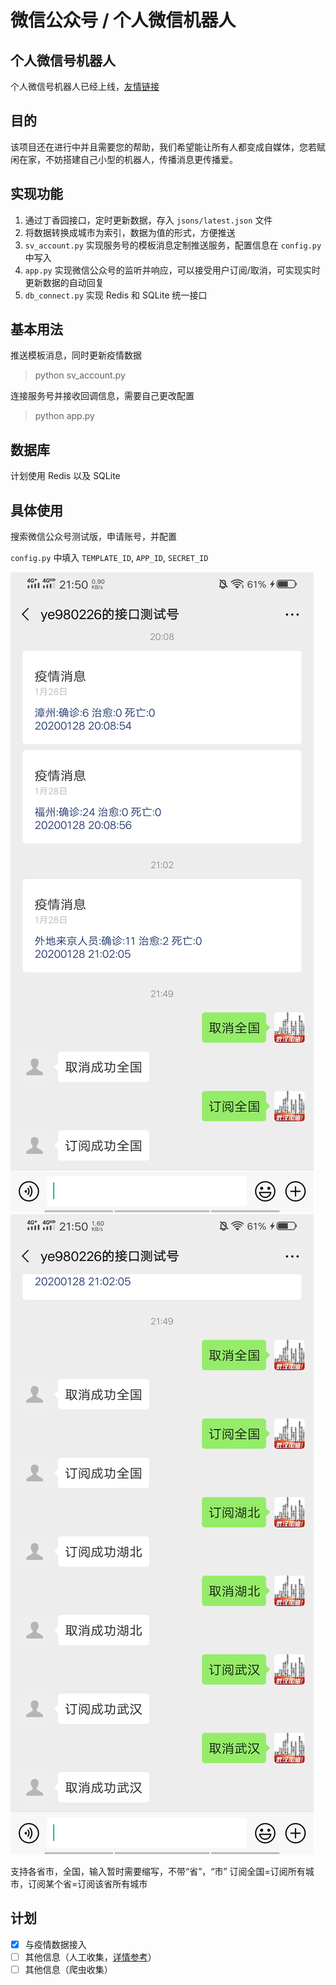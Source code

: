 # 微信公众号 / 个人微信机器人

## 个人微信号机器人
个人微信号机器人已经上线，[友情链接](https://github.com/wuhan-support/NcovWeRobotPersonal)

## 目的
该项目还在进行中并且需要您的帮助，我们希望能让所有人都变成自媒体，您若赋闲在家，不妨搭建自己小型的机器人，传播消息更传播爱。

## 实现功能
1. 通过丁香园接口，定时更新数据，存入 `jsons/latest.json` 文件
2. 将数据转换成城市为索引，数据为值的形式，方便推送
3. `sv_account.py` 实现服务号的模板消息定制推送服务，配置信息在 `config.py` 中写入
4. `app.py` 实现微信公众号的监听并响应，可以接受用户订阅/取消，可实现实时更新数据的自动回复
5. `db_connect.py` 实现 Redis 和 SQLite 统一接口

## 基本用法

推送模板消息，同时更新疫情数据
> python sv_account.py

连接服务号并接收回调信息，需要自己更改配置
> python app.py

## 数据库
计划使用 Redis 以及 SQLite


## 具体使用
搜索微信公众号测试版，申请账号，并配置

`config.py` 中填入 `TEMPLATE_ID`, `APP_ID`, `SECRET_ID`

![图片1](./whrbt/image/dd060b73dd42a283f38fd3b5dec61c6.jpg)
![图片2](./whrbt/image/d993601c9252ef548d8dbffbd724266.jpg )

支持各省市，全国，输入暂时需要缩写，不带“省”，“市”
订阅全国=订阅所有城市，订阅某个省=订阅该省所有城市


## 计划
- [x] 与疫情数据接入
- [ ] 其他信息（人工收集，[详情参考](http://feiyan.help)）
- [ ] 其他信息（爬虫收集）